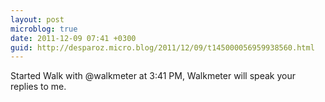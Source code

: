 ```yaml
---
layout: post
microblog: true
date: 2011-12-09 07:41 +0300
guid: http://desparoz.micro.blog/2011/12/09/t145000056959938560.html
---
```

Started Walk with @walkmeter at 3:41 PM, Walkmeter will speak your replies to me.
